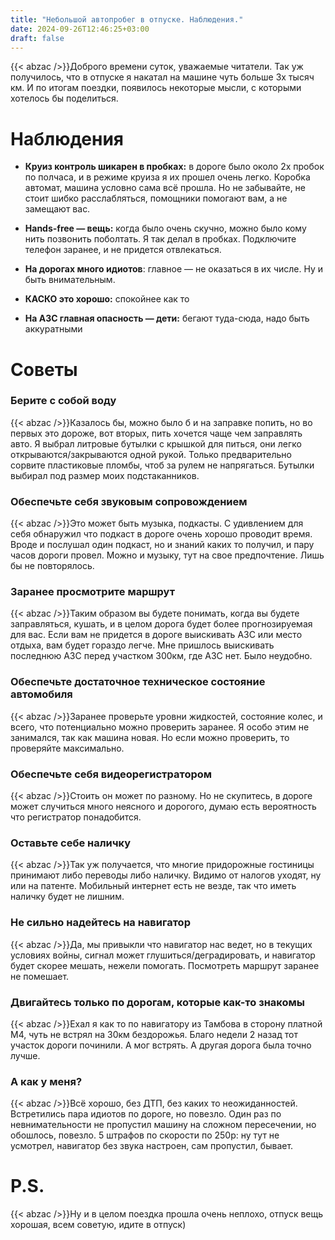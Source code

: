```yaml
---
title: "Небольшой автопробег в отпуске. Наблюдения."
date: 2024-09-26T12:46:25+03:00
draft: false
---
```


{{< abzac />}}Доброго времени суток, уважаемые читатели. Так уж получилось, что в отпуске я накатал на машине чуть больше 3х тысяч км. И по итогам поездки, появилось некоторые мысли, с которыми хотелось бы поделиться. 
<!--more-->

# Наблюдения

* **Круиз контроль шикарен в пробках:** в дороге было около 2х пробок по полчаса, и в режиме круиза я их прошел очень легко. Коробка автомат, машина условно сама всё прошла. Но не забывайте, не стоит шибко расслабляться, помощники помогают вам, а не замещают вас.

* **Hands-free — вещь:** когда было очень скучно, можно было кому нить позвонить поболтать. Я так делал в пробках.  Подключите телефон заранее, и не придется отвлекаться.

* **На дорогах много идиотов**: главное — не оказаться в их числе. Ну и быть внимательным.

* **КАСКО это хорошо:** спокойнее как то

* **На АЗС главная опасность — дети:** бегают туда-сюда, надо быть аккуратными


# Советы

### Берите с собой воду
{{< abzac />}}Казалось бы, можно было б и на заправке попить, но во первых это дороже, вот вторых, пить хочется чаще чем заправлять авто. Я выбрал литровые бутылки с крышкой для питься, они легко открываются/закрываются одной рукой. Только предварительно сорвите пластиковые пломбы, чтоб за рулем не напрягаться. Бутылки выбирал под размер моих подстаканников.

### Обеспечьте себя звуковым сопровождением
{{< abzac />}}Это может быть музыка, подкасты. С удивлением для себя обнаружил что подкаст в дороге очень хорошо проводит время. Вроде и послушал один подкаст, но и знаний каких то получил, и пару часов дороги провел. Можно и музыку, тут на свое предпочтение. Лишь бы не повторялось.

### Заранее просмотрите маршрут
{{< abzac />}}Таким образом вы будете понимать, когда вы будете заправляться, кушать, и в целом дорога будет более прогнозируемая для вас. Если вам не придется в дороге выискивать АЗС или место отдыха, вам будет гораздо легче. Мне пришлось выискивать последнюю АЗС перед участком 300км, где АЗС нет. Было неудобно.

### Обеспечьте достаточное техническое состояние автомобиля
{{< abzac />}}Заранее проверьте уровни жидкостей, состояние колес, и всего, что потенциально можно проверить заранее. Я особо этим не занимался, так как машина новая. Но если можно проверить, то проверяйте максимально.

### Обеспечьте себя видеорегистратором
{{< abzac />}}Стоить он может по разному. Но не скупитесь, в дороге может случиться много неясного и дорогого, думаю есть вероятность что регистратор понадобится.

### Оставьте себе наличку
{{< abzac />}}Так уж получается, что многие придорожные гостиницы принимают либо переводы либо наличку. Видимо от налогов уходят, ну или на патенте. Мобильный интернет есть не везде, так что иметь наличку будет не лишним.

### Не сильно надейтесь на навигатор
{{< abzac />}}Да, мы привыкли что навигатор нас ведет, но в текущих условиях войны, сигнал может глушиться/деградировать, и навигатор будет скорее мешать, нежели помогать. Посмотреть маршрут заранее не помешает.

### Двигайтесь только по дорогам, которые как-то знакомы
{{< abzac />}}Ехал я как то по навигатору из Тамбова в сторону платной М4, чуть не встрял на 30км бездорожья. Благо недели 2 назад тот участок дороги починили. А мог встрять. А другая дорога была точно лучше.

### А как у меня?
{{< abzac />}}Всё хорошо, без ДТП, без каких то неожиданностей. Встретились пара идиотов по дороге, но повезло. Один раз по невнимательности не пропустил машину на сложном пересечении, но обошлось, повезло. 5 штрафов по скорости по 250р: ну тут не усмотрел, навигатор без звука настроен, сам пропустил, бывает.

# P.S.
{{< abzac />}}Ну и в целом поездка прошла очень неплохо, отпуск вещь хорошая, всем советую, идите в отпуск)
